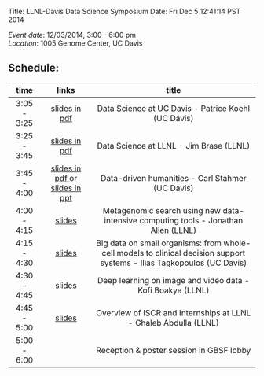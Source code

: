 Title: LLNL-Davis Data Science Symposium
Date: Fri Dec 5 12:41:14 PST 2014


*Event date*: 12/03/2014, 3:00 - 6:00 pm   
*Location*: 1005 Genome Center, UC Davis  

## Schedule:

| time | links | title | 
|:-----:|:------:|:-----:|
| 3:05 - 3:25 | [slides in pdf]({filename}/pdfs/Patrice.pdf) | Data Science at UC Davis - Patrice Koehl (UC Davis) |
| 3:25 - 3:45 | [slides in pdf ]({filename}/pdfs/JimBrase.pdf)|  Data Science at LLNL - Jim Brase (LLNL) |
|3:45 - 4:00 |[slides in pdf ]({filename}/pdfs/Ballad_Sheet_Forensics.pdf") or [slides in ppt]({filename}/pdfs/Ballad_Sheet_Forensics.ppsx)|Data-driven humanities - Carl Stahmer (UC Davis)|
|4:00 - 4:15 |[slides]({filename}/pdfs/JAllen.pdf)    | Metagenomic search using new data-intensive computing tools - Jonathan Allen (LLNL) |
|4:15 - 4:30 |[slides]({filename}/pdfs/Ilias.pdf)  | Big data on small organisms: from whole-cell models to clinical decision support systems  - Ilias Tagkopoulos (UC Davis) |
|4:30 - 4:45 | [slides]({filename}/pdfs/Kofi.pdf)    | Deep learning on image and video data - Kofi Boakye (LLNL)|
|4:45 - 5:00 |[slides]({filename}/pdfs/ISCR-Overview.pdf)     | Overview of ISCR and Internships at LLNL - Ghaleb Abdulla (LLNL) |
|5:00 - 6:00 || Reception & poster session in GBSF lobby |

